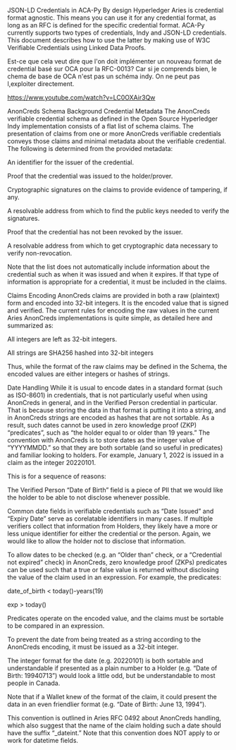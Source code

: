 
JSON-LD Credentials in ACA-Py
By design Hyperledger Aries is credential format agnostic. This means you can use it for any credential format, as long as an RFC is defined for the specific credential format. ACA-Py currently supports two types of credentials, Indy and JSON-LD credentials. This document describes how to use the latter by making use of W3C Verifiable Credentials using Linked Data Proofs.

Est-ce que cela veut dire que l'on doit implémenter un nouveau format de credential basé sur OCA pour la RFC-0013? Car si je comprends bien, le chema de base de OCA n'est pas un schéma indy. On ne peut pas l,exploiter directement.

https://www.youtube.com/watch?v=LC0OXAir3Qw

AnonCreds Schema Background
Credential Metadata
The AnonCreds verifiable credential schema as defined in the Open Source Hyperledger Indy implementation consists of a flat list of schema claims. The presentation of claims from one or more AnonCreds verifiable credentials conveys those claims and minimal metadata about the verifiable credential. The following is determined from the provided metadata:



An identifier for the issuer of the credential.

Proof that the credential was issued to the holder/prover.

Cryptographic signatures on the claims to provide evidence of tampering, if any.

A resolvable address from which to find the public keys needed to verify the signatures.

Proof that the credential has not been revoked by the issuer.

A resolvable address from which to get cryptographic data necessary to verify non-revocation.



Note that the list does not automatically include information about the credential such as when it was issued and when it expires. If that type of information is appropriate for a credential, it must be included in the claims.

Claims Encoding
AnonCreds claims are provided in both a raw (plaintext) form and encoded into 32-bit integers. It is the encoded value that is signed and verified. The current rules for encoding the raw values in the current Aries AnonCreds implementations is quite simple, as detailed here and summarized as:



All integers are left as 32-bit integers.

All strings are SHA256 hashed into 32-bit integers



Thus, while the format of the raw claims may be defined in the Schema, the encoded values are either integers or hashes of strings.

Date Handling
While it is usual to encode dates in a standard format (such as ISO-8601) in credentials, that is not particularly useful when using AnonCreds in general, and in the Verified Person credential in particular. That is because storing the data in that format is putting it into a string, and in AnonCreds strings are encoded as hashes that are not sortable. As a result, such dates cannot be used in zero knowledge proof (ZKP) “predicates”, such as “the holder equal to or older than 19 years.” The convention with AnonCreds is to store dates as the integer value of “YYYYMMDD.” so that they are both sortable (and so useful in predicates) and familiar looking to holders. For example, January 1, 2022 is issued in a claim as the integer 20220101.



This is for a sequence of reasons:



The Verified Person “Date of Birth” field is a piece of PII that we would like the holder to be able to not disclose whenever possible.

Common date fields in verifiable credentials such as “Date Issued” and “Expiry Date” serve as corelatable identifiers in many cases. If multiple verifiers collect that information from Holders, they likely have a more or less unique identifier for either the credential or the person. Again, we would like to allow the holder not to disclose that information.

To allow dates to be checked (e.g. an “Older than” check, or a “Credential not expired” check) in AnonCreds, zero knowledge proof (ZKPs) predicates can be used such that a true or false value is returned without disclosing the value of the claim used in an expression. For example, the predicates:

date_of_birth < today()-years(19)

exp > today()

Predicates operate on the encoded value, and the claims must be sortable to be compared in an expression.

To prevent the date from being treated as a string according to the AnonCreds encoding, it must be issued as a 32-bit integer.

The integer format for the date (e.g. 20220101) is both sortable and understandable if presented as a plain number to a Holder (e.g. “Date of Birth: 19940713”) would look a little odd, but be understandable to most people in Canada.

Note that if a Wallet knew of the format of the claim, it could present the data in an even friendlier format (e.g. “Date of Birth: June 13, 1994”).



This convention is outlined in Aries RFC 0492 about AnonCreds handling, which also suggest that the name of the claim holding such a date should have the suffix “_dateint.” Note that this convention does NOT apply to or work for datetime fields.
